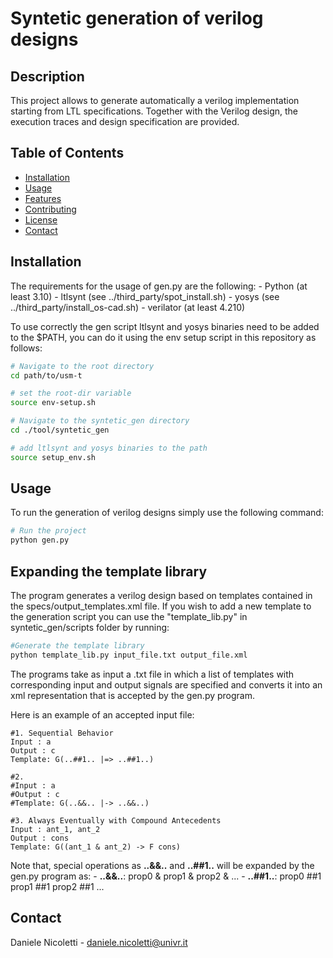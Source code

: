 # Syntetic generation of verilog designs

## Description
This project allows to generate automatically a verilog implementation starting from LTL specifications. Together with the Verilog design, the execution traces and design specification are provided.

## Table of Contents
- [Installation](#installation)
- [Usage](#usage)
- [Features](#features)
- [Contributing](#contributing)
- [License](#license)
- [Contact](#contact)

## Installation
The requirements for the usage of gen.py are the following:
    - Python (at least 3.10)
    - ltlsynt (see ../third_party/spot_install.sh)
    - yosys (see ../third_party/install_os-cad.sh)
    - verilator (at least 4.210)

To use correctly the gen script ltlsynt and yosys binaries need to be added to the $PATH, you can do it using the env setup script in this repository as follows:
```bash
# Navigate to the root directory
cd path/to/usm-t

# set the root-dir variable
source env-setup.sh

# Navigate to the syntetic_gen directory
cd ./tool/syntetic_gen

# add ltlsynt and yosys binaries to the path
source setup_env.sh

```

## Usage
To run the generation of verilog designs simply use the following command: 

```bash
# Run the project
python gen.py
```

## Expanding the template library

The program generates a verilog design based on templates contained in the specs/output_templates.xml file. If you wish to add a new template to the generation script you can use the "template_lib.py" in syntetic_gen/scripts folder by running:

```bash
#Generate the template library
python template_lib.py input_file.txt output_file.xml
```

The programs take as input a .txt file in which a list of templates with corresponding input and output signals are specified and converts it into an xml representation that is accepted by the gen.py program.

Here is an example of an accepted input file:

```
#1. Sequential Behavior
Input : a
Output : c
Template: G(..##1.. |=> ..##1..)

#2. 
#Input : a
#Output : c
#Template: G(..&&.. |-> ..&&..)

#3. Always Eventually with Compound Antecedents
Input : ant_1, ant_2
Output : cons
Template: G((ant_1 & ant_2) -> F cons)
```

Note that, special operations as **..&&..** and **..##1..** will be expanded by the gen.py program as:
    -  **..&&..**: prop0 & prop1 & prop2 & ...
    -  **..##1..**: prop0 ##1 prop1 ##1 prop2 ##1 ...

## Contact
Daniele Nicoletti - daniele.nicoletti@univr.it